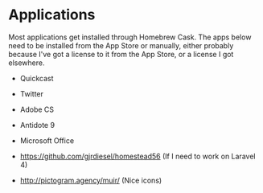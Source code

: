 # Applications

Most applications get installed through Homebrew Cask. The apps below need to be installed from the App Store or manually, either probably because I've got a license to it from the App Store, or a license I got elsewhere.

- Quickcast
- Twitter
- Adobe CS
- Antidote 9
- Microsoft Office

- https://github.com/gjrdiesel/homestead56 (If I need to work on Laravel 4)
- http://pictogram.agency/muir/ (Nice icons)
